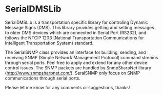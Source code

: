 SerialDMSLib
============

SerialDMSLib is a transportation specific library for controling 
Dynamic Message Signs (DMS). This library provides getting and setting 
messages to older DMS devices which are connected in Serial Port (RS232), and
follows the NTCIP 1203 (National Transportation Communications for Intelligent Transportation System) standard.

The SerialSNMP class provides an interface for building, sending, 
and receiving SNMP (Simple Network Management Protocol) command streams through serial ports. 
Feel free to apply and extend for any other device control issues.
The SNMP packets are handled by SnmpSharpNet library (http://www.snmpsharpnet.com/).
SeralSNMP only focus on SNMP communications through serial ports.

Please let me know for any comments or suggestions, thanks!
